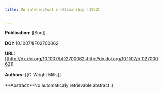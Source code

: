 ```yaml
---
title: On intellectual craftsmanship (1952)


---
```


**Publication:** [[Soc]]<br><br>**DOI:** 10.1007/BF02700062                                               
<br>**URL:**[[http://dx.doi.org/10.1007/bf02700062::http://dx.doi.org/10.1007/bf02700062]]<br><br>**Authors:** [[C. Wright Mills]] <br><br>**Abstract:**No automatically retrievable abstract :(

